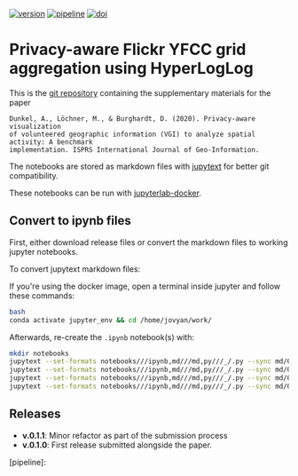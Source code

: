 [![version](http://ad.vgiscience.org/yfcc_gridagg/version.svg)][static-gh-url] [![pipeline](http://ad.vgiscience.org/yfcc_gridagg/pipeline.svg)][static-gl-url] [![doi](http://ad.vgiscience.org/yfcc_gridagg/doi.svg)][DOI]


# Privacy-aware Flickr YFCC grid aggregation using HyperLogLog

This is the [git repository][static-gh-url] containing the supplementary materials for the paper

    Dunkel, A., Löchner, M., & Burghardt, D. (2020). Privacy-aware visualization
    of volunteered geographic information (VGI) to analyze spatial activity: A benchmark
    implementation. ISPRS International Journal of Geo-Information.

The notebooks are stored as markdown files with [jupytext][1] for better git compatibility.

These notebooks can be run with [jupyterlab-docker][2].

## Convert to ipynb files

First, either download release files or convert the markdown files to working jupyter notebooks.

To convert jupytext markdown files:

If you're using the docker image, 
open a terminal inside jupyter and follow these commands:
```bash
bash
conda activate jupyter_env && cd /home/jovyan/work/
```

Afterwards, re-create the `.ipynb` notebook(s) with:
```bash
mkdir notebooks
jupytext --set-formats notebooks///ipynb,md///md,py///_/.py --sync md/01_preparations.md
jupytext --set-formats notebooks///ipynb,md///md,py///_/.py --sync md/02_yfcc_gridagg_raw.md
jupytext --set-formats notebooks///ipynb,md///md,py///_/.py --sync md/03_yfcc_gridagg_hll.md
jupytext --set-formats notebooks///ipynb,md///md,py///_/.py --sync md/04_interpretation.md
```

## Releases

* **v.0.1.1**: Minor refactor as part of the submission process
* **v.0.1.0**: First release submitted alongside the paper.

[1]: https://github.com/mwouts/jupytext
[2]: https://gitlab.vgiscience.de/lbsn/tools/jupyterlab
[static-gh-url]: https://github.com/Sieboldianus/yfcc_gridagg
[static-gl-url]: https://gitlab.vgiscience.de/ad/yfcc_gridagg
[DOI]: http://dx.doi.org/10.25532/OPARA-90
[pipeline]: 